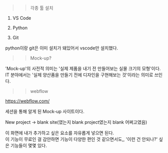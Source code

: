 >> 각종 툴 설치    
    
1. VS Code  
  
2. Python  
  
3. Git  
  
python이랑 git은 이미 설치가 돼있어서 vscode만 설치했다.  
  
  
  
>> Mock-up?  
  
'Mock-up'의 사전적 의미는 '실제 제품을 내기 전 만들어보는 실물 크기의 모형'이다.  
IT 분야에서는 '실제 양산품을 만들기 전에 디자인을 구현해보는 것'이라는 의미로 쓰인다.  
  
  
  
>> webflow  
  
https://webflow.com/  
  
세션을 통해 알게 된 Mock-up 사이트이다.  
  
New project -> blank site(였는지 blank project였는지 blank 어쩌고였음)  
  
이 화면에 내가 추가하고 싶은 요소를 자유롭게 넣으면 된다.  
이 기능이 무료인 걸 감안하면 기능이 다양한 편인 것 같으면서도,, '이런 건 안되나?' 싶은 기능들이 몇몇 있다.  